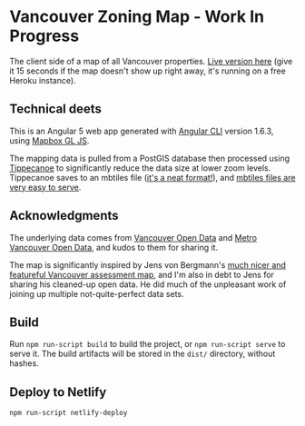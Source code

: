 # Vancouver Zoning Map - Work In Progress

The client side of a map of all Vancouver properties. [Live version here](http://vanmap.reillywood.com) (give it 15 seconds if the map doesn't show up right away, it's running on a free Heroku instance).

## Technical deets

This is an Angular 5 web app generated with [Angular CLI](https://github.com/angular/angular-cli) version 1.6.3, using [Mapbox GL JS](https://github.com/mapbox/mapbox-gl-js).

The mapping data is pulled from a PostGIS database then processed using [Tippecanoe](https://github.com/mapbox/tippecanoe) to significantly reduce the data size at lower zoom levels. Tippecanoe saves to an mbtiles file ([it's a neat format!](https://www.reillywood.com/blog/mbtiles-format/)), and [mbtiles files are very easy to serve](https://github.com/rgwood/mbtiles-server/blob/master/index.js).

## Acknowledgments

The underlying data comes from [Vancouver Open Data](http://vancouver.ca/your-government/open-data-catalogue.aspx) and [Metro Vancouver Open Data](http://www.metrovancouver.org/data), and kudos to them for sharing it.

The map is significantly inspired by Jens von Bergmann's [much nicer and featureful Vancouver assessment map](https://mountainmath.ca/map/assessment), and I'm also in debt to Jens for sharing his cleaned-up open data. He did much of the unpleasant work of joining up multiple not-quite-perfect data sets.

## Build

Run `npm run-script build` to build the project, or `npm run-script serve` to serve it. The build artifacts will be stored in the `dist/` directory, without hashes.

## Deploy to Netlify

`npm run-script netlify-deploy`